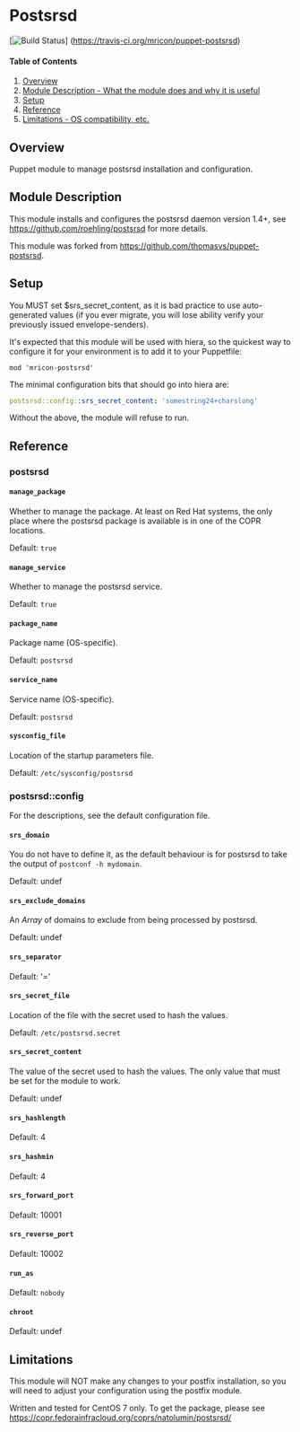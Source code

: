 # Postsrsd

[![Build Status](https://travis-ci.org/mricon/puppet-postsrsd.svg?branch=master)]
(https://travis-ci.org/mricon/puppet-postsrsd)

#### Table of Contents

1. [Overview](#overview)
2. [Module Description - What the module does and why it is useful](#module-description)
3. [Setup](#setup)
4. [Reference](#reference)
5. [Limitations - OS compatibility, etc.](#limitations)

## Overview
Puppet module to manage postsrsd installation and configuration.

## Module Description
This module installs and configures the postsrsd daemon version 1.4+, see
https://github.com/roehling/postsrsd for more details.

This module was forked from https://github.com/thomasvs/puppet-postsrsd.

## Setup
You MUST set $srs_secret_content, as it is bad practice to use auto-generated
values (if you ever migrate, you will lose ability verify your previously
issued envelope-senders).

It's expected that this module will be used with hiera, so the quickest way to
configure it for your environment is to add it to your Puppetfile:

```
mod 'mricon-postsrsd'
```

The minimal configuration bits that should go into hiera are:

```yaml
postsrsd::config::srs_secret_content: 'somestring24+charslong'
```

Without the above, the module will refuse to run.

## Reference
### postsrsd

#### `manage_package`

Whether to manage the package. At least on Red Hat systems, the only place
where the postsrsd package is available is in one of the COPR locations.

Default: `true`

#### `manage_service`

Whether to manage the postsrsd service.

Default: `true`

#### `package_name`

Package name (OS-specific).

Default: `postsrsd`

#### `service_name`

Service name (OS-specific).

Default: `postsrsd`

#### `sysconfig_file`

Location of the startup parameters file.

Default: `/etc/sysconfig/postsrsd`

### postsrsd::config

For the descriptions, see the default configuration file.

#### `srs_domain`
You do not have to define it, as the default behaviour is for postsrsd to take
the output of `postconf -h mydomain`.

Default: undef

#### `srs_exclude_domains`
An *Array* of domains to exclude from being processed by postsrsd.

Default: undef

#### `srs_separator`
Default: '='

#### `srs_secret_file`
Location of the file with the secret used to hash the values.

Default: `/etc/postsrsd.secret`

#### `srs_secret_content`
The value of the secret used to hash the values. The only value that must be
set for the module to work.

Default: undef

#### `srs_hashlength`
Default: 4

#### `srs_hashmin`
Default: 4

#### `srs_forward_port`
Default: 10001

#### `srs_reverse_port`
Default: 10002

#### `run_as`
Default: `nobody`

#### `chroot`
Default: undef

## Limitations
This module will NOT make any changes to your postfix installation, so you
will need to adjust your configuration using the postfix module.

Written and tested for CentOS 7 only. To get the package, please see
https://copr.fedorainfracloud.org/coprs/natolumin/postsrsd/
